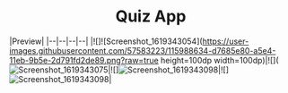 <h1 align="center">
  Quiz App
</h1>

|Preview|
|--|--|--|--|
|![]![Screenshot_1619343054](https://user-images.githubusercontent.com/57583223/115988634-d7685e80-a5e4-11eb-9b5e-2d791fd2de89.png?raw=true height=100dp width=100dp)|![](![Screenshot_1619343075](https://user-images.githubusercontent.com/57583223/115988647-e64f1100-a5e4-11eb-9702-9f769e9f9983.png?raw=true)|![]![Screenshot_1619343098](https://user-images.githubusercontent.com/57583223/115988654-ea7b2e80-a5e4-11eb-9acf-974f69f8fbcc.png?raw=true)|![]![Screenshot_1619343098](https://user-images.githubusercontent.com/57583223/115988670-f961e100-a5e4-11eb-86c6-129b5b4713c3.png?raw=true)|

